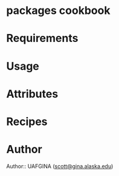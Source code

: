 # packages cookbook

# Requirements

# Usage

# Attributes

# Recipes

# Author

Author:: UAFGINA (<scott@gina.alaska.edu>)
